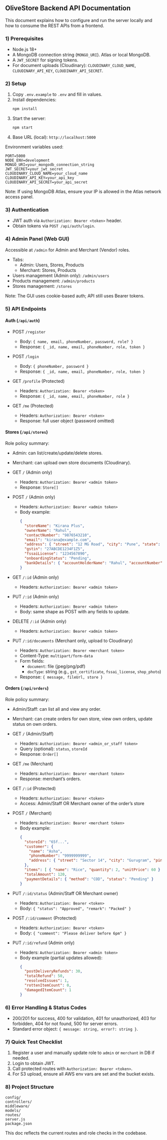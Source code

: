 ## OliveStore Backend API Documentation

This document explains how to configure and run the server locally and how to consume the REST APIs from a frontend.

### 1) Prerequisites
- Node.js 18+
- A MongoDB connection string (`MONGO_URI`). Atlas or local MongoDB.
- A `JWT_SECRET` for signing tokens.
- For document uploads (Cloudinary): `CLOUDINARY_CLOUD_NAME`, `CLOUDINARY_API_KEY`, `CLOUDINARY_API_SECRET`.

### 2) Setup
1. Copy `.env.example` to `.env` and fill in values.
2. Install dependencies:
   ```bash
   npm install
   ```
3. Start the server:
   ```bash
   npm start
   ```
4. Base URL (local): `http://localhost:5000`

Environment variables used:

```env
PORT=5000
NODE_ENV=development
MONGO_URI=your_mongodb_connection_string
JWT_SECRET=your_jwt_secret
CLOUDINARY_CLOUD_NAME=your_cloud_name
CLOUDINARY_API_KEY=your_api_key
CLOUDINARY_API_SECRET=your_api_secret
```

Note: If using MongoDB Atlas, ensure your IP is allowed in the Atlas network access panel.

### 3) Authentication
- JWT auth via `Authorization: Bearer <token>` header.
- Obtain tokens via `POST /api/auth/login`.

### 4) Admin Panel (Web GUI)
Accessible at `/admin` for Admin and Merchant (Vendor) roles.

- Tabs:
  - Admin: Users, Stores, Products
  - Merchant: Stores, Products
- Users management (Admin only): `/admin/users`
- Products management: `/admin/products`
- Stores management: `/stores`

Note: The GUI uses cookie-based auth; API still uses Bearer tokens.

### 5) API Endpoints

#### Auth (`/api/auth`)
- POST `/register`
  - Body: `{ name, email, phoneNumber, password, role? }`
  - Response: `{ _id, name, email, phoneNumber, role, token }`

- POST `/login`
  - Body: `{ phoneNumber, password }`
  - Response: `{ _id, name, email, phoneNumber, role, token }`

- GET `/profile` (Protected)
  - Headers: `Authorization: Bearer <token>`
  - Response: `{ _id, name, email, phoneNumber, role }`

- GET `/me` (Protected)
  - Headers: `Authorization: Bearer <token>`
  - Response: full user object (password omitted)

#### Stores (`/api/stores`)
Role policy summary:
- Admin: can list/create/update/delete stores.
- Merchant: can upload own store documents (Cloudinary).

- GET `/` (Admin only)
  - Headers: `Authorization: Bearer <admin token>`
  - Response: `Store[]`

- POST `/` (Admin only)
  - Headers: `Authorization: Bearer <admin token>`
  - Body example:
    ```json
    {
      "storeName": "Kirana Plus",
      "ownerName": "Rahul",
      "contactNumber": "9876543210",
      "email": "kirana@example.com",
      "address": { "street": "12 MG Road", "city": "Pune", "state": "MH", "pincode": "411001" },
      "gstin": "27ABCDE1234F1Z5",
      "fssaiLicense": "1234567890",
      "onboardingStatus": "Pending",
      "bankDetails": { "accountHolderName": "Rahul", "accountNumber": "1234567890", "bankName": "HDFC", "ifscCode": "HDFC0000001" }
    }
    ```

- GET `/:id` (Admin only)
  - Headers: `Authorization: Bearer <admin token>`

- PUT `/:id` (Admin only)
  - Headers: `Authorization: Bearer <admin token>`
  - Body: same shape as POST with any fields to update.

- DELETE `/:id` (Admin only)
  - Headers: `Authorization: Bearer <admin token>`

- PUT `/:id/documents` (Merchant only, upload to Cloudinary)
  - Headers: `Authorization: Bearer <merchant token>`
  - Content-Type: `multipart/form-data`
  - Form fields:
    - `document`: file (jpeg/png/pdf)
    - `docType`: string (e.g., `gst_certificate`, `fssai_license`, `shop_photo`)
  - Response: `{ message, fileUrl, store }`

#### Orders (`/api/orders`)
Role policy summary:
- Admin/Staff: can list all and view any order.
- Merchant: can create orders for own store, view own orders, update status on own orders.

- GET `/` (Admin/Staff)
  - Headers: `Authorization: Bearer <admin_or_staff token>`
  - Query (optional): `status`, `storeId`
  - Response: `Order[]`

- GET `/me` (Merchant)
  - Headers: `Authorization: Bearer <merchant token>`
  - Response: merchant’s orders.

- GET `/:id` (Protected)
  - Headers: `Authorization: Bearer <token>`
  - Access: Admin/Staff OR Merchant owner of the order’s store

- POST `/` (Merchant)
  - Headers: `Authorization: Bearer <merchant token>`
  - Body example:
    ```json
    {
      "storeId": "65f...",
      "customer": {
        "name": "Asha",
        "phoneNumber": "9999999999",
        "address": { "street": "Sector 14", "city": "Gurugram", "pincode": "122001" }
      },
      "items": [ { "name": "Rice", "quantity": 2, "unitPrice": 60 } ],
      "totalAmount": 120,
      "paymentDetails": { "method": "COD", "status": "Pending" }
    }
    ```

- PUT `/:id/status` (Admin/Staff OR Merchant owner)
  - Headers: `Authorization: Bearer <token>`
  - Body: `{ "status": "Approved", "remark": "Packed" }`

- POST `/:id/comment` (Protected)
  - Headers: `Authorization: Bearer <token>`
  - Body: `{ "comment": "Please deliver before 6pm" }`

- PUT `/:id/refund` (Admin only)
  - Headers: `Authorization: Bearer <admin token>`
  - Body example (partial updates allowed):
    ```json
    {
      "postDeliveryRefunds": 30,
      "totalRefund": 50,
      "resolvedIssues": 1,
      "rottenItemCount": 0,
      "damagedItemCount": 1
    }
    ```

### 6) Error Handling & Status Codes
- 200/201 for success, 400 for validation, 401 for unauthorized, 403 for forbidden, 404 for not found, 500 for server errors.
- Standard error object: `{ message: string, error?: string }`.

### 7) Quick Test Checklist
1. Register a user and manually update role to `admin` or `merchant` in DB if needed.
2. Login to obtain JWT.
3. Call protected routes with `Authorization: Bearer <token>`.
4. For S3 upload, ensure all AWS env vars are set and the bucket exists.

### 8) Project Structure
```
config/
controllers/
middleware/
models/
routes/
server.js
package.json
```

This doc reflects the current routes and role checks in the codebase.